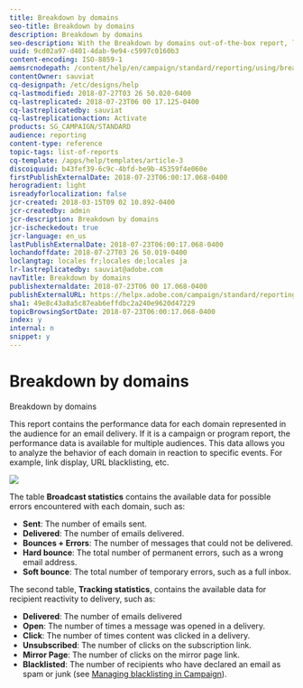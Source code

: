 ```yaml
---
title: Breakdown by domains
seo-title: Breakdown by domains
description: Breakdown by domains
seo-description: With the Breakdown by domains out-of-the-box report, learn about the performance data of your deliveries depending on each of your customer's domain.
uuid: 9cd02a97-d401-4dab-9e94-c5997c0160b3
content-encoding: ISO-8859-1
aemsrcnodepath: /content/help/en/campaign/standard/reporting/using/breakdown-by-domains
contentOwner: sauviat
cq-designpath: /etc/designs/help
cq-lastmodified: 2018-07-27T03 26 50.020-0400
cq-lastreplicated: 2018-07-23T06 00 17.125-0400
cq-lastreplicatedby: sauviat
cq-lastreplicationaction: Activate
products: SG_CAMPAIGN/STANDARD
audience: reporting
content-type: reference
topic-tags: list-of-reports
cq-template: /apps/help/templates/article-3
discoiquuid: b43fef39-6c9c-4bfd-be9b-45359f4e060e
firstPublishExternalDate: 2018-07-23T06:00:17.068-0400
herogradient: light
isreadyforlocalization: false
jcr-created: 2018-03-15T09 02 10.892-0400
jcr-createdby: admin
jcr-description: Breakdown by domains
jcr-ischeckedout: true
jcr-language: en_us
lastPublishExternalDate: 2018-07-23T06:00:17.068-0400
lochandoffdate: 2018-07-27T03 26 50.019-0400
loclangtag: locales fr;locales de;locales ja
lr-lastreplicatedby: sauviat@adobe.com
navTitle: Breakdown by domains
publishexternaldate: 2018-07-23T06 00 17.068-0400
publishExternalURL: https://helpx.adobe.com/campaign/standard/reporting/using/breakdown-by-domains.html
sha1: 49e8c43a8a5c87eab6effdbc2a240e9620d47229
topicBrowsingSortDate: 2018-07-23T06:00:17.068-0400
index: y
internal: n
snippet: y
---
```


# Breakdown by domains

Breakdown by domains

This report contains the performance data for each domain represented in the audience for an email delivery. If it is a campaign or program report, the performance data is available for multiple audiences. This data allows you to analyze the behavior of each domain in reaction to specific events. For example, link display, URL blacklisting, etc.

![](assets/delivery_reports_6.png)

The table **Broadcast statistics** contains the available data for possible errors encountered with each domain, such as:

* **Sent**: The number of emails sent.
* **Delivered**: The number of emails delivered.
* **Bounces + Errors**: The number of messages that could not be delivered.
* **Hard bounce**: The total number of permanent errors, such as a wrong email address.
* **Soft bounce**: The total number of temporary errors, such as a full inbox.

The second table, **Tracking statistics**, contains the available data for recipient reactivity to delivery, such as:

* **Delivered**: The number of emails delivered
* **Open**: The number of times a message was opened in a delivery.
* **Click**: The number of times content was clicked in a delivery.
* **Unsubscribed**: The number of clicks on the subscription link.
* **Mirror Page**: The number of clicks on the mirror page link.
* **Blacklisted**: The number of recipients who have declared an email as spam or junk (see [Managing blacklisting in Campaign](../../audiences/using/about-opt-in-and-opt-out-in-campaign.md)).

